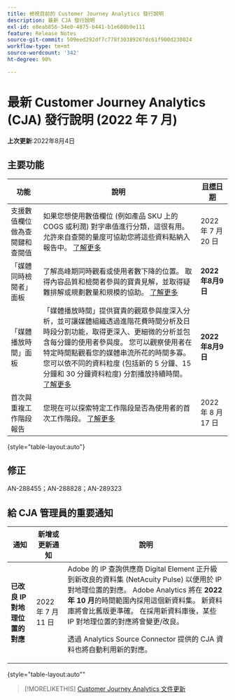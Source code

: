 ```yaml
---
title: 檢視目前的 Customer Journey Analytics 發行說明
description: 最新 CJA 發行說明
exl-id: e8eab856-34e0-4875-b441-b1e680b9e111
feature: Release Notes
source-git-commit: 509eed292df7c778f30389267dc61f900d230024
workflow-type: tm+mt
source-wordcount: '342'
ht-degree: 98%

---
```


# 最新 Customer Journey Analytics (CJA) 發行說明 (2022 年 7 月)

**上次更新**:2022年8月4日

## 主要功能

| 功能 | 說明 | [目標日期](/help/release-notes/releases.md) |
| ----------- | ---------- | ----- |
| 支援數值欄位做為查閱鍵和查閱值 | 如果您想使用數值欄位 (例如產品 SKU 上的 COGS 或利潤) 對字串值進行分類，這很有用。 允許來自查閱的量度可協助您將這些資料點納入報告中。 [了解更多](https://experienceleague.adobe.com/docs/analytics-platform/using/cja-connections/create-connection.html#numeric) | 2022 年 7 月 20 日 |
| 「媒體同時檢閱者」面板 | 了解高峰期同時觀看或使用者數下降的位置。 取得內容品質和檢閱者參與的寶貴見解，並取得疑難排解或規劃數量和規模的協助。 [了解更多](https://experienceleague.adobe.com/docs/analytics-platform/using/cja-workspace/panels/media-concurrent-viewers.html) | **2022年8月9日** |
| 「媒體播放時間」面板 | 「媒體播放時間」提供寶貴的觀眾參與度深入分析，並可讓媒體組織透過進階花費時間分析及日時段分割功能，取得更深入、更細微的分析並包含每分鐘的使用者參與度。 您可以觀察使用者在特定時間點觀看您的媒體串流所花的時間多寡。 您可以依不同的資料粒度 (包括新的 5 分鐘、15 分鐘和 30 分鐘資料粒度) 分割播放持續時間。 [了解更多](https://experienceleague.adobe.com/docs/analytics-platform/using/cja-workspace/panels/media-playback-timespent/media-playback-time-spent.html) | **2022年8月9日** |
| 首次與重複工作階段報告 | 您現在可以探索特定工作階段是否為使用者的首次工作階段。 [了解更多](https://experienceleague.adobe.com/docs/analytics-platform/using/cja-dataviews/data-views-usecases.html?lang=zh-Hant#new-repeat) | 2022 年 8 月 17 日 |

{style=&quot;table-layout:auto&quot;}

## 修正

AN-288455；AN-288828；AN-289323

## 給 CJA 管理員的重要通知

| 通知 | 新增或更新通知 | 說明 |
| --- | --- | --- |
| **已改良 IP 對地理位置的對應** | 2022 年 7 月 11 日 | Adobe 的 IP 查詢供應商 Digital Element 正升級到新改良的資料集 (NetAcuity Pulse) 以便用於 IP 對地理位置的對應。 Adobe Analytics 將在 **2022 年 10 月**&#x200B;的時間範圍內採用這個新資料集。 新資料庫將會比舊版更準確。 在採用新資料庫後，某些 IP 對地理位置的對應將會變更/改良。<p> 透過 Analytics Source Connector 提供的 CJA 資料也將自動利用新的對應。 |

{style=&quot;table-layout:auto&quot;&quot;

>[!MORELIKETHIS]
>[Customer Journey Analytics 文件更新](/help/release-notes/doc-changes.md)
